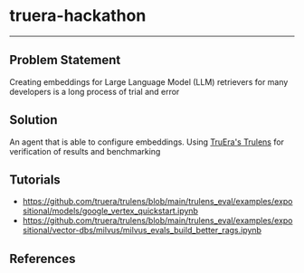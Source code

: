 # truera-hackathon

---

## Problem Statement

Creating embeddings for Large Language Model (LLM) retrievers for many developers is a long process of trial and error

## Solution

An agent that is able to configure embeddings. Using [TruEra's Trulens]("https://github.com/truera/trulens") for verification of results and benchmarking

## Tutorials

- https://github.com/truera/trulens/blob/main/trulens_eval/examples/expositional/models/google_vertex_quickstart.ipynb
- https://github.com/truera/trulens/blob/main/trulens_eval/examples/expositional/vector-dbs/milvus/milvus_evals_build_better_rags.ipynb

## References



<!-- ## Ideas
### Open Sourced LLM Agents
#### Problem Statement
- Closed sourced LLMs are higher quality, but
  - the data is not private
  - Behavior or models change
#### Solution
- using an agent the help produce better results of open sourced LLM agents -->
